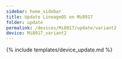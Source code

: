 ```yaml
---
sidebar: home_sidebar
title: Update LineageOS on Mi8917
folder: update
permalink: /devices/Mi8917/update/variant2
device: Mi8917_variant2
---
```

{% include templates/device_update.md %}
